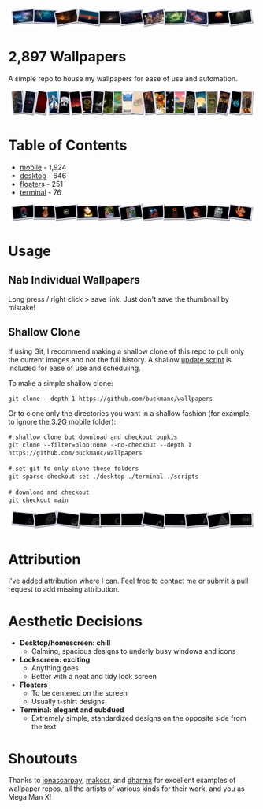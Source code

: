 <!--
make sure you're editing the template, doofus
-->

![desktop wallpapers](.internals/headers/desktop.png)

# 2,897 Wallpapers

A simple repo to house my wallpapers for ease of use and automation.

![mobile wallpapers](.internals/headers/mobile.png)

# Table of Contents
- [mobile](/mobile/README.MD) - 1,924
- [desktop](/desktop/README.MD) - 646
- [floaters](/floaters/README.MD) - 251
- [terminal](/terminal/README.MD) - 76

![floaters wallpapers](.internals/headers/floaters.png)

# Usage

## Nab Individual Wallpapers

Long press / right click > save link. Just don't save the thumbnail by mistake!

## Shallow Clone

If using Git, I recommend making a shallow clone of this repo to pull only the current images and not the full history. A shallow [update script](update.sh) is included for ease of use and scheduling.

To make a simple shallow clone:
```shell
git clone --depth 1 https://github.com/buckmanc/wallpapers
```

Or to clone only the directories you want in a shallow fashion (for example, to ignore the 3.2G mobile folder):
```shell
# shallow clone but download and checkout bupkis
git clone --filter=blob:none --no-checkout --depth 1 https://github.com/buckmanc/wallpapers

# set git to only clone these folders
git sparse-checkout set ./desktop ./terminal ./scripts

# download and checkout
git checkout main

```

![terminal wallpapers](.internals/headers/terminal.png)

# Attribution

I've added attribution where I can. Feel free to contact me or submit a pull request to add missing attribution.

# Aesthetic Decisions

- **Desktop/homescreen: chill**
  - Calming, spacious designs to underly busy windows and icons
- **Lockscreen: exciting**
  - Anything goes
  - Better with a neat and tidy lock screen
- **Floaters**
  - To be centered on the screen
  - Usually t-shirt designs
- **Terminal: elegant and subdued**
  - Extremely simple, standardized designs on the opposite side from the text

# Shoutouts

Thanks to [jonascarpay](https://github.com/jonascarpay/wallpapers), [makccr](https://github.com/makccr/wallpapers), and [dharmx](https://github.com/dharmx/walls) for excellent examples of wallpaper repos, all the artists of various kinds for their work, and you as Mega Man X!

